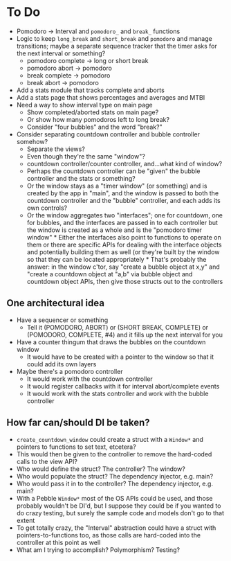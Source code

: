 # To Do

* Pomodoro -> Interval and `pomodoro_` and `break_` functions
* Logic to keep `long_break` and `short_break` and `pomodoro` and manage
  transitions; maybe a separate sequence tracker that the timer asks for the
  next interval or something?
    * pomodoro complete -> long or short break
    * pomodoro abort -> pomodoro
    * break complete -> pomodoro
    * break abort -> pomodoro
* Add a stats module that tracks complete and aborts
* Add a stats page that shows percentages and averages and MTBI
* Need a way to show interval type on main page
    * Show completed/aborted stats on main page?
    * Or show how many pomodoros left to long break?
    * Consider "four bubbles" and the word "break?"
* Consider separating countdown controller and bubble controller somehow?
    * Separate the views?
    * Even though they're the same "window"?
    * countdown controller/counter controller, and...what kind of window?
    * Perhaps the countdown controller can be "given" the bubble controller and
      the stats or something?
    * Or the window stays as a "timer window" (or something) and is created by
      the app in "main", and the window is passed to both the countdown
      controller and the "bubble" controller, and each adds its own controls?
    * Or the window aggregates two "interfaces"; one for countdown, one for
      bubbles, and the interfaces are passed in to each controller but the
      window is created as a whole and is the "pomodoro timer window"
          * Either the interfaces also point to functions to operate on them or
            there are specific APIs for dealing with the interface objects and
            potentially building them as well (or they're built by the window
            so that they can be located appropriately
          * That's probably the answer: in the window c'tor, say "create a
            bubble object at x,y" and "create a countdown object at "a,b" via
            bubble object and countdown object APIs, then give those structs
            out to the controllers

## One architectural idea

* Have a sequencer or something
    * Tell it (POMODORO, ABORT) or (SHORT BREAK, COMPLETE) or (POMODORO,
      COMPLETE, #4) and it fills up the next interval for you
* Have a counter thingum that draws the bubbles on the countdown window
    * It would have to be created with a pointer to the window so that it could
      add its own layers
* Maybe there's a pomodoro controller
    * It would work with the countdown controller
    * It would register callbacks with it for interval abort/complete events
    * It would work with the stats controller and work with the bubble
      controller

## How far can/should DI be taken?

* `create_countdown_window` could create a struct with a `Window*` and
  pointers to functions to set text, etcetera?
* This would then be given to the controller to remove the hard-coded calls to
  the view API?
* Who would define the struct? The controller? The window?
* Who would populate the struct? The dependency injector, e.g. main?
* Who would pass it in to the controller? The dependency injector, e.g. main?
* With a Pebble `Window*` most of the OS APIs could be used, and those probably
  wouldn't be DI'd, but I suppose they could be if you wanted to do crazy
  testing, but surely the sample code and models don't go to that extent
* To get totally crazy, the "Interval" abstraction could have a struct with
  pointers-to-functions too, as those calls are hard-coded into the controller
  at this point as well
* What am I trying to accomplish? Polymorphism? Testing?
